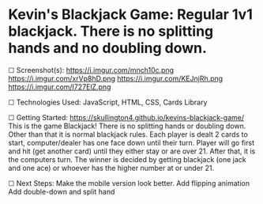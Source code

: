 # Kevin's Blackjack Game: Regular 1v1 blackjack. There is no splitting hands and no doubling down. 

☐ Screenshot(s): 
https://i.imgur.com/mnch10c.png
https://i.imgur.com/xrVp8hD.png
https://i.imgur.com/KEJnjRh.png
https://i.imgur.com/I727ElZ.png


☐ Technologies Used: JavaScript, HTML, CSS, Cards Library

☐ Getting Started: 
https://skullington4.github.io/kevins-blackjack-game/
This is the game Blackjack! There is no splitting hands or doubling down. Other than that it is normal blackjack rules. Each player is dealt 2 cards to start, computer/dealer has one face down until their turn. Player will go first and hit (get another card) until they either stay or are over 21. After that, it is the computers turn. The winner is decided by getting blackjack (one jack and one ace) or whoever has the higher number at or under 21.


☐ Next Steps:
Make the mobile version look better.
Add flipping animation
Add double-down and split hand
